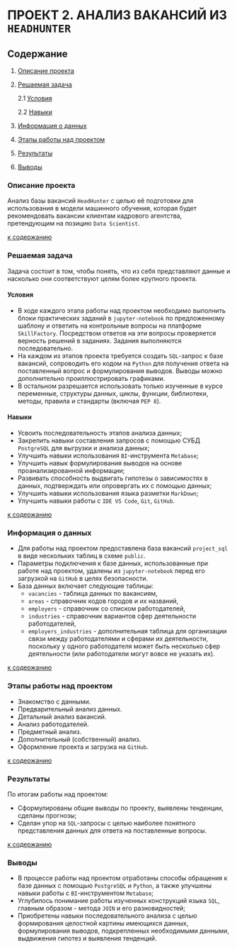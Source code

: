 # **ПРОЕКТ 2. АНАЛИЗ ВАКАНСИЙ ИЗ `HEADHUNTER`**

## **Содержание**

1. [Описание проекта](https://github.com/alkoop1/sql_project/README.md#Описание-проекта)
2. [Решаемая задача](https://github.com/alkoop1/sql_project/README.md#Решаемая-задача)

    2.1 [Условия](https://github.com/alkoop1/sql_project/README.md#Условия)

    2.2 [Навыки](https://github.com/alkoop1/sql_project/README.md#Условия)

3. [Информация о данных](https://github.com/alkoop1/sql_project/README.md#Информация-о-данных)
4. [Этапы работы над проектом](https://github.com/alkoop1/sql_project/README.md#Этапы-работы-над-проектом)
5. [Результаты](https://github.com/alkoop1/sql_project/README.md#Результаты)
6. [Выводы](https://github.com/alkoop1/sql_project/README.md#Выводы)

### **Описание проекта**

Анализ базы вакансий `HeadHunter` с целью её подготовки для использования в модели машинного обучения, которая будет рекомендовать вакансии клиентам кадрового агентства, претендующим на позицию `Data Scientist`.

[к содержанию](https://github.com/alkoop1/sql_project/README.md#Содержание)

### **Решаемая задача**

Задача состоит в том, чтобы понять, что из себя представляют данные и насколько они соответствуют целям более крупного проекта.

#### **Условия**

- В ходе каждого этапа работы над проектом необходимо выполнить блоки практических заданий в `jupyter-notebook` по предложенному шаблону и ответить на контрольные вопросы на платформе `SkillFactory`. Посредством ответов на эти вопросы проверяется верность решений в заданиях. Задания выполняются последовательно.  
- На каждом из этапов проекта требуется создать `SQL`-запрос к базе вакансий, сопроводить его кодом на `Python` для получения ответа на поставленный вопрос и формулирования выводов. Выводы можно дополнительно проиллюстрировать графиками.  
- В остальном разрешается использовать только изученные в курсе переменные, структуры данных, циклы, функции, библиотеки, методы, правила и стандарты (включая `PEP 8`).  


#### **Навыки**

- Усвоить последовательность этапов анализа данных;
- Закрепить навыки составления запросов с помощью СУБД `PostgreSQL` для выгрузки и анализа данных;
- Улучшить навыки использования `BI`-инструмента `Metabase`;  
- Улучшить навык формулирования выводов на основе проанализированной информации;
- Развивать способность выдвигать гипотезы о зависимостях в данных, подтверждать или опровергать их с помощью данных;
- Улучшить навыки использования языка разметки `MarkDown`;
- Улучшить навыки работы с `IDE VS Code`, `Git`, `GitHub`.

[к содержанию](https://github.com/alkoop1/sql_project/README.md#Содержание)

### **Информация о данных**

- Для работы над проектом предоставлена база вакансий `project_sql` в виде нескольких таблиц в схеме `public`.
- Параметры подключения к базе данных, использованные при работе над проектом, удалены из `jupyter-notebook` перед его загрузкой на `GitHub` в целях безопасности.  
- База данных включает следующие таблицы:
  - `vacancies` - таблица данных по вакансиям,  
  - `areas` - справочник кодов городов и их названий,  
  - `employers` - справочник со списком работодателей,  
  - `industries` - справочник вариантов сфер деятельности работодателей,  
  - `employers_industries` - дополнительная таблица для организации связи между работодателями и сферами их деятельности, поскольку у одного работодателя может быть несколько сфер деятельности (или работодатели могут вовсе не указать их).
  
[к содержанию](https://github.com/alkoop1/sql_project/README.md#Содержание)

### **Этапы работы над проектом**

- Знакомство с данными.  
- Предварительный анализ данных.  
- Детальный анализ вакансий.  
- Анализ работодателей.  
- Предметный анализ.  
- Дополнительный (собственный) анализ.  
- Оформление проекта и загрузка на `GitHub`.

[к содержанию](https://github.com/alkoop1/sql_project/README.md#Содержание)

### **Результаты**

По итогам работы над проектом:

- Сформулированы общие выводы по проекту, выявлены тенденции, сделаны прогнозы;  
- Сделан упор на `SQL`-запросы с целью наиболее понятного представления данных для ответа на поставленные вопросы. 

[к содержанию](https://github.com/alkoop1/sql_project/README.md#Содержание)

### **Выводы**

- В процессе работы над проектом отработаны способы обращения к базе данных с помощью `PostgreSQL` и `Python`, а также улучшены навыки работы с `BI`-инструментом `Metabase`;
- Углубилось понимание работы изученных конструкций языка `SQL`, главным образом - метода `JOIN` и его разновидностей;
- Приобретены навыки последовательного анализа с целью формирования целостной картины имеющихся данных, формулирования выводов, подкрепленных необходимыми данными, выдвижения гипотез и выявления тенденций.
